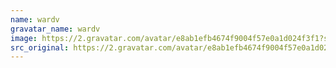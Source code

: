 ```yaml
---
name: wardv
gravatar_name: wardv
image: https://2.gravatar.com/avatar/e8ab1efb4674f9004f57e0a1d024f3f1?s=144&amp;d=https%3A%2F%2F2.gravatar.com%2Favatar%2Fad516503a11cd5ca435acc9bb6523536%3Fs%3D48&amp;r=G"
src_original: https://2.gravatar.com/avatar/e8ab1efb4674f9004f57e0a1d024f3f1?s=48&amp;d=https%3A%2F%2F2.gravatar.com%2Favatar%2Fad516503a11cd5ca435acc9bb6523536%3Fs%3D48&amp;r=G"
---
```

